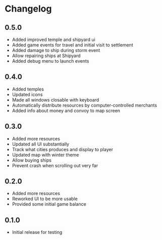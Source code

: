 # Changelog

## 0.5.0

- Added improved temple and shipyard ui
- Added game events for travel and initial visit to settlement
- Added damage to ship during storm event
- Allow repairing ships at Shipyard
- Added debug menu to launch events

## 0.4.0

- Added temples
- Updated icons
- Made all windows closable with keyboard
- Automatically distribute resources by computer-controlled merchants
- Added info about money and convoy to map screen

## 0.3.0

- Added more resources
- Updated all UI substantially
- Track what cities produces and display to player
- Updated map with winter theme
- Allow buying ships
- Prevent crash when scrolling out very far

## 0.2.0

- Added more resources
- Reworked UI to be more usable
- Provided some initial game balance

## 0.1.0

- Initial release for testing

